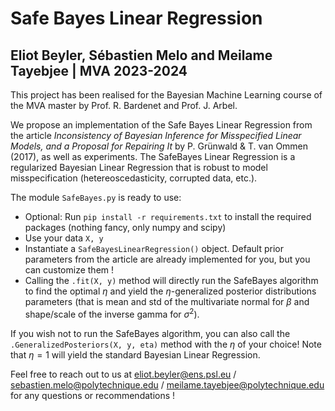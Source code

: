 # Safe Bayes Linear Regression
## Eliot Beyler, Sébastien Melo and Meilame Tayebjee | MVA 2023-2024

This project has been realised for the Bayesian Machine Learning course of the MVA master by Prof. R. Bardenet and Prof. J. Arbel.

We propose an implementation of the Safe Bayes Linear Regression from the article _Inconsistency of Bayesian Inference for Misspecified Linear Models, and a Proposal for Repairing It_ by P. Grünwald & T. van Ommen (2017), as well as experiments. The SafeBayes Linear Regression is a regularized Bayesian Linear Regression that is robust to model misspecification (hetereoscedasticity, corrupted data, etc.).


The module ```SafeBayes.py``` is ready to use:
- Optional: Run ``` pip install -r requirements.txt ```   to install the required packages (nothing fancy, only numpy and scipy)
- Use your data ```X, y```
- Instantiate a ```SafeBayesLinearRegression()``` object. Default prior parameters from the article are already implemented for you, but you can customize them !
- Calling the ```.fit(X, y)``` method will directly run the SafeBayes algorithm to find the optimal $\eta$ and yield the $\eta$-generalized posterior distributions parameters (that is mean and std of the multivariate normal for $\beta$ and shape/scale of the inverse gamma for $\sigma^2$).


If you wish not to run the SafeBayes algorithm, you can also call the ```.GeneralizedPosteriors(X, y, eta)``` method with the $\eta$ of your choice! Note that $\eta=1$ will yield the standard Bayesian Linear Regression.

Feel free to reach out to us at eliot.beyler@ens.psl.eu / sebastien.melo@polytechnique.edu / meilame.tayebjee@polytechnique.edu for any questions or recommendations !


